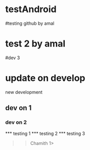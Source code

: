 # testAndroid
#testing github by amal
# test 2 by amal
#dev 3
# update on develop
new development
## dev on 1
### dev on 2
*** testing 1
*** testing 2
*** testing 3
>> Chamith 1>
